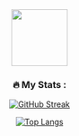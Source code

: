 <div align="center">

<div id="header" align="center">
  <img src="https://media.giphy.com/media/M9gbBd9nbDrOTu1Mqx/giphy.gif" width="100"/>
</div>

### :fire: My Stats :
[![GitHub Streak](http://github-readme-streak-stats.herokuapp.com?user=TomCockram&theme=dark&exclude_days=Sun%2CSat)](https://git.io/streak-stats)

[![Top Langs](https://github-readme-stats.vercel.app/api/top-langs/?username=TomCockram&layout=compact&theme=vision-friendly-dark)](https://github.com/anuraghazra/github-readme-stats)
</div>
